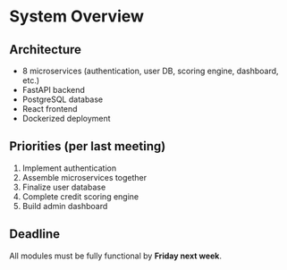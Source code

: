# System Overview

## Architecture
- 8 microservices (authentication, user DB, scoring engine, dashboard, etc.)
- FastAPI backend
- PostgreSQL database
- React frontend
- Dockerized deployment

## Priorities (per last meeting)
1. Implement authentication
2. Assemble microservices together
3. Finalize user database
4. Complete credit scoring engine
5. Build admin dashboard

## Deadline
All modules must be fully functional by **Friday next week**.